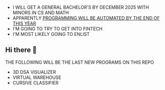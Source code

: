 - I WILL GET A GENERAL BACHELOR'S BY DECEMBER 2025 WITH MINORS IN CS AND MATH
- APPARENTLY [PROGRAMMING WILL BE AUTOMATED BY THE END OF THIS YEAR](https://x.com/slow_developer/status/1877798620692422835/video/1)
- I'M GOING TO TRY TO GET INTO FINTECH
- I'M MOST LIKELY GOING TO ENLIST

## Hi there 👋

THE FOLLOWING WILL BE THE LAST NEW PROGRAMS ON THIS REPO

- 3D DSA VISUALIZER
- VIRTUAL WAREHOUSE
- CURSIVE CLASSIFIER

<!--
**CHRISSY-FRANKY/CHRISSY-FRANKY** is a ✨ _special_ ✨ repository because its `README.md` (this file) appears on your GitHub profile.

Here are some ideas to get you started:

- 🔭 I’m currently working on ...
- 🌱 I’m currently learning ...
- 👯 I’m looking to collaborate on ...
- 🤔 I’m looking for help with ...
- 💬 Ask me about ...
- 📫 How to reach me: ...
- 😄 Pronouns: ...
- ⚡ Fun fact: ...
-->
